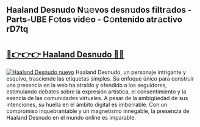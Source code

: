 ## Haaland Desnudo N𝚞𝚎vos desn𝚞dos filtr𝚊dos - Parts-UBE F𝚘tos vid𝚎o - C𝚘ntenido atr𝚊ctivo rD7tq

# <h2><a href="http://mbatgbj.tromn.icu/?c=Haaland+Desnudo">🔗👉👉👉 Haaland Desnudo 🔗🔗</a></h2>

[![Haaland Desnudo nuevo](https://i.imgur.com/pEAQMta.gif)](http://mbatgbj.tromn.icu/?c=Haaland+Desnudo)
Haaland Desnudo, un personaje intrigante y esquivo, trasciende las etiquetas simples. Su enfoque único para construir una presencia en la web ha atraído y ofendido a los seguidores, estimulando debates sobre la expresión artística, el consentimiento y la esencia de las comunidades virtuales. A pesar de la ambigüedad de sus intenciones, su huella en el ámbito digital es imborrable. Con un compromiso inquebrantable y un magnetismo innegable, la presencia de Haaland Desnudo en el mundo online es imparable.
